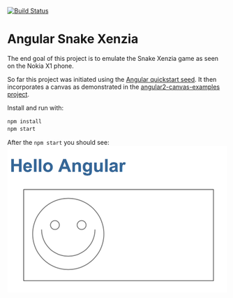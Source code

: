 [![Build Status][travis-badge]][travis-badge-url]

# Angular Snake Xenzia

The end goal of this project is to emulate the Snake Xenzia game as seen on
the Nokia X1 phone.

So far this project was initiated using the [Angular quickstart seed](https://angular.io/docs/ts/latest/quickstart.html). It then incorporates
a canvas as demonstrated in the [angular2-canvas-examples project](https://github.com/sflahave/angular2-canvas-examples).

Install and run with:

```bash
npm install
npm start
```

After the `npm start` you should see:
![App running](./site/img/00_npmstart.png)


[travis-badge]: https://travis-ci.org/adelinor/angular-snake-xenzia.svg?branch=master
[travis-badge-url]: https://travis-ci.org/adelinor/angular-snake-xenzia
